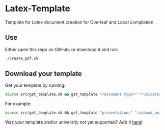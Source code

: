 # Latex-Template

Template for Latex document creation for Overleaf and Local compilation.

## Use

Either open this repo on GitHub, or download it and run:

```sh
./create_pdf.sh
```

## Download your template

Get your template by running:

```sh
source src/get_template.sh && get_template "<document type>" "<university name>"
```

For example:

```sh
source src/get_template.sh && get_template "presentations" "radboud_university"
```

Was your template and/or university not yet supported? Add it [here](https://github.com/HiveMinds/University-LaTex-Templates)!
